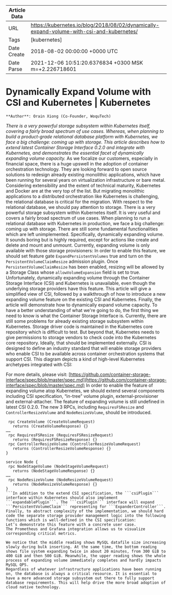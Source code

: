 |             Article Data             ||
| ----------------- | ----------------- |
| URL               | https://kubernetes.io/blog/2018/08/02/dynamically-expand-volume-with-csi-and-kubernetes/        |
| Tags              | [kubernetes]       |
| Date Create       | 2018-08-02 00:00:00 &#43;0000 UTC |
| Date Parse        | 2021-12-06 10:51:20.6376834 &#43;0300 MSK m=&#43;2.226718601  |

# Dynamically Expand Volume with CSI and Kubernetes | Kubernetes

	
	
	
	
	**Author**: Orain Xiong (Co-Founder, WoquTech)
*There is a very powerful storage subsystem within Kubernetes itself, covering a fairly broad spectrum of use cases. Whereas, when planning to build a product-grade relational database platform with Kubernetes, we face a big challenge: coming up with storage. This article describes how to extend latest Container Storage Interface 0.2.0 and integrate with Kubernetes, and demonstrates the essential facet of dynamically expanding volume capacity.*
As we focalize our customers, especially in financial space, there is a huge upswell in the adoption of container orchestration technology.
They are looking forward to open source solutions to redesign already existing monolithic applications, which have been running for several years on virtualization infrastructure or bare metal.
Considering extensibility and the extent of technical maturity, Kubernetes and Docker are at the very top of the list. But migrating monolithic applications to a distributed orchestration like Kubernetes is challenging, the relational database is critical for the migration.
With respect to the relational database, we should pay attention to storage. There is a very powerful storage subsystem within Kubernetes itself. It is very useful and covers a fairly broad spectrum of use cases. When planning to run a relational database with Kubernetes in production, we face a big challenge: coming up with storage. There are still some fundamental functionalities which are left unimplemented. Specifically, dynamically expanding volume. It sounds boring but is highly required, except for actions like create and delete and mount and unmount.
Currently, expanding volume is only available with those storage provisioners:
In order to enable this feature, we should set feature gate ```ExpandPersistentVolumes``` true and turn on the ```PersistentVolumeClaimResize``` admission plugin. Once ```PersistentVolumeClaimResize``` has been enabled, resizing will be allowed by a Storage Class whose ```allowVolumeExpansion``` field is set to true.
Unfortunately, dynamically expanding volume through the Container Storage Interface (CSI) and Kubernetes is unavailable, even though the underlying storage providers have this feature.
This article will give a simplified view of CSI, followed by a walkthrough of how to introduce a new expanding volume feature on the existing CSI and Kubernetes. Finally, the article will demonstrate how to dynamically expand volume capacity.
To have a better understanding of what we&#39;re going to do, the first thing we need to know is what the Container Storage Interface is. Currently, there are still some problems for already existing storage subsystem within Kubernetes. Storage driver code is maintained in the Kubernetes core repository which is difficult to test. But beyond that, Kubernetes needs to give permissions to storage vendors to check code into the Kubernetes core repository. Ideally, that should be implemented externally.
CSI is designed to define an industry standard that will enable storage providers who enable CSI to be available across container orchestration systems that support CSI.
This diagram depicts a kind of high-level Kubernetes archetypes integrated with CSI:

For more details, please visit: [https://github.com/container-storage-interface/spec/blob/master/spec.md](https://github.com/container-storage-interface/spec/blob/master/spec.md)
In order to enable the feature of expanding volume atop Kubernetes, we should extend several components including CSI specification, “in-tree” volume plugin, external-provisioner and external-attacher.
The feature of expanding volume is still undefined in latest CSI 0.2.0. The new 3 RPCs, including ```RequiresFSResize``` and ```ControllerResizeVolume``` and ```NodeResizeVolume```, should be introduced.
```service Controller {
 rpc CreateVolume (CreateVolumeRequest)
   returns (CreateVolumeResponse) {}
……
 rpc RequiresFSResize (RequiresFSResizeRequest)
   returns (RequiresFSResizeResponse) {}
 rpc ControllerResizeVolume (ControllerResizeVolumeRequest)
   returns (ControllerResizeVolumeResponse) {}
}

service Node {
 rpc NodeStageVolume (NodeStageVolumeRequest)
   returns (NodeStageVolumeResponse) {}
……
 rpc NodeResizeVolume (NodeResizeVolumeRequest)
   returns (NodeResizeVolumeResponse) {}
}
```In addition to the extend CSI specification, the ```csiPlugin﻿``` interface within Kubernetes should also implement ```expandablePlugin```. The ```csiPlugin``` interface will expand ```PersistentVolumeClaim``` representing for ```ExpanderController```.
Finally, to abstract complexity of the implementation, we should hard code the separate storage provider management logic into the following functions which is well-defined in the CSI specification:
Let’s demonstrate this feature with a concrete user case.
The Prometheus and Grafana integration allows us to visualize corresponding critical metrics.

We notice that the middle reading shows MySQL datafile size increasing slowly during bulk inserting. At the same time, the bottom reading shows file system expanding twice in about 20 minutes, from 300 GiB to 400 GiB and then 500 GiB. Meanwhile, the upper reading shows the whole process of expanding volume immediately completes and hardly impacts MySQL QPS.
Regardless of whatever infrastructure applications have been running on, the database is always a critical resource. It is essential to have a more advanced storage subsystem out there to fully support database requirements. This will help drive the more broad adoption of cloud native technology.


	

	


